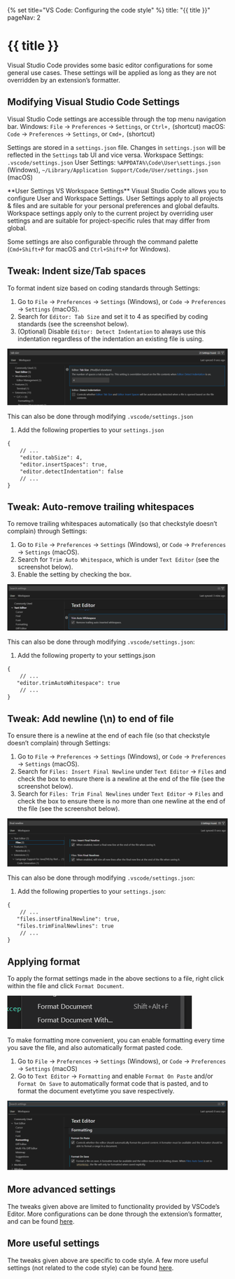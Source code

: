 {% set title="VS Code: Configuring the code style" %}
<frontmatter>
  title: "{{ title }}"
  pageNav: 2
</frontmatter>

<include src="vscode.md#wip-warning" />

# {{ title }}
Visual Studio Code provides some basic editor configurations for some general use cases. These settings will be applied as long as they are not overridden by an extension’s formatter.

## Modifying Visual Studio Code Settings
Visual Studio Code settings are accessible through the top menu navigation bar.
Windows: `File` → `Preferences` → `Settings`, or `Ctrl+,` (shortcut)
macOS: `Code` → `Preferences` → `Settings`, or `Cmd+,` (shortcut)

Settings are stored in a `settings.json` file. Changes in `settings.json` will be reflected in the `Settings` tab UI and vice versa.
Workspace Settings: `.vscode/settings.json`
User Settings: `%APPDATA%\Code\User\settings.json` (Windows), `~/Library/Application Support/Code/User/settings.json` (macOS)

<box type="tip" seamless>
**User Settings VS Workspace Settings**
Visual Studio Code allows you to configure User and Workspace Settings. User Settings apply to all projects & files and are suitable for your personal preferences and global defaults. Workspace settings apply only to the current project by overriding user settings and are suitable for project-specific rules that may differ from global.
</box>

Some settings are also configurable through the command palette (`Cmd+Shift+P` for macOS and `Ctrl+Shift+P` for Windows).

## Tweak: Indent size/Tab spaces
To format indent size based on coding standards through Settings:
1. Go to `File` → `Preferences` → `Settings` (Windows), or `Code` → `Preferences` → `Settings` (macOS).
2. Search for `Editor: Tab Size` and set it to 4 as specified by coding standards (see the screenshot below).
3. (Optional) Disable `Editor: Detect Indentation` to always use this indentation regardless of the indentation an existing file is using.

![](images/vscode/settings-tab-size.png)

This can also be done through modifying `.vscode/settings.json`
1. Add the following properties to your `settings.json`
```
{
    // ...
    "editor.tabSize": 4,
    "editor.insertSpaces": true,
    "editor.detectIndentation": false
    // ...
}
```

## Tweak: Auto-remove trailing whitespaces
To remove trailing whitespaces automatically (so that checkstyle doesn’t complain) through Settings:
1. Go to `File` → `Preferences` → `Settings` (Windows), or `Code` → `Preferences` → `Settings` (macOS).
2. Search for `Trim Auto Whitespace`, which is under `Text Editor` (see the screenshot below).
3. Enable the setting by checking the box.

![](images/vscode/settings-trim-whitespace.png)


This can also be done through modifying `.vscode/settings.json`:
1. Add the following property to your settings.json
```
{
    // ...
   "editor.trimAutoWhitespace": true
    // ...
}
```

## Tweak: Add newline (\n) to end of file
To ensure there is a newline at the end of each file (so that checkstyle doesn’t complain) through Settings:

1. Go to `File` → `Preferences` → `Settings` (Windows), or `Code` → `Preferences` → `Settings` (macOS).
2. Search for `Files: Insert Final Newline` under `Text Editor` → `Files` and check the box to ensure there is a newline at the end of the file (see the screenshot below).
3. Search for `Files: Trim Final Newlines` under `Text Editor` → `Files` and check the box to ensure there is no more than one newline at the end of the file (see the screenshot below).

![](images/vscode/settings-final-newline.png)

This can also be done through modifying `.vscode/settings.json`:
1. Add the following properties to your `settings.json`:
```
{
    // ...
   "files.insertFinalNewline": true,
   "files.trimFinalNewlines": true
    // ...
}
```

## Applying format
To apply the format settings made in the above sections to a file, right click within the file and click `Format Document`.

![](images/vscode/file-format-document.png)

To make formatting more convenient, you can enable formatting every time you save the file, and also automatically format pasted code.

1. Go to `File` → `Preferences` → `Settings` (Windows), or `Code` → `Preferences` → `Settings` (macOS)
2. Go to `Text Editor` → `Formatting` and enable `Format On Paste` and/or `Format On Save` to automatically format code that is pasted, and to format the document evetytime you save respectively.

![](images/vscode/settings-format-on-save-on-paste.png)


## More advanced settings
The tweaks given above are limited to functionality provided by VSCode’s Editor. More configurations can be done through the extension’s formatter, and can be found [here](vscCodeStyleAdvanced.md).

## More useful settings
The tweaks given above are specific to code style. A few more useful settings (not related to the code style) can be found [here](vscUsefulSettings.md).
